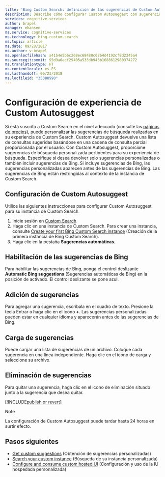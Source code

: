 ```yaml
---
title: 'Bing Custom Search: definición de las sugerencias de Custom Autosuggest'
description: Describe cómo configurar Custom Autosuggest con sugerencias personalizadas
services: cognitive-services
author: brapel
manager: ehansen
ms.service: cognitive-services
ms.technology: bing-custom-search
ms.topic: article
ms.date: 09/28/2017
ms.author: v-brapel
ms.openlocfilehash: a41b4e5b6c268ec68488c6764d4192cf8d2345a4
ms.sourcegitcommit: 95d9a6acf29405a533db943b1688612980374272
ms.translationtype: HT
ms.contentlocale: es-ES
ms.lasthandoff: 06/23/2018
ms.locfileid: "35380990"
---
```

# <a name="configure-your-custom-autosuggest-experience"></a>Configuración de experiencia de Custom Autosuggest
Si está suscrito a Custom Search en el nivel adecuado (consulte las [páginas de precios](https://azure.microsoft.com/pricing/details/cognitive-services/bing-custom-search/)), puede personalizar las sugerencias de búsqueda realizadas en su experiencia de Custom Search. Custom Autosuggest devuelve una lista de consultas sugeridas basándose en una cadena de consulta parcial proporcionada por el usuario. Con Custom Autosuggest, proporcione sugerencias de búsqueda personalizada pertinentes para su experiencia de búsqueda. Especifique si desea devolver solo sugerencias personalizadas o también incluir sugerencias de Bing. Si incluye sugerencias de Bing, las sugerencias personalizadas aparecen antes de las sugerencias de Bing. Las sugerencias de Bing están restringidas al contexto de la instancia de Custom Search.

## <a name="configure-custom-autosuggest"></a>Configuración de Custom Autosuggest
Utilice las siguientes instrucciones para configurar Custom Autosuggest para su instancia de Custom Search.

1.  Inicie sesión en [Custom Search](https://customsearch.ai).
2.  Haga clic en una instancia de Custom Search. Para crear una instancia, consulte [Create your first Bing Custom Search instance](quick-start.md) (Creación de la primera instancia de Bing Custom Search).
3.  Haga clic en la pestaña **Sugerencias automáticas**.

## <a name="enable-bing-suggestions"></a>Habilitación de las sugerencias de Bing
Para habilitar las sugerencias de Bing, ponga el control deslizante **Automatic Bing suggestions** (Sugerencias automáticas de Bing) en la posición de activado. El control deslizante se pone azul.

## <a name="add-suggestions"></a>Adición de sugerencias
Para agregar una sugerencia, escríbala en el cuadro de texto. Presione la tecla Entrar o haga clic en el icono **+**. Las sugerencias personalizadas pueden estar en cualquier idioma y aparecerán antes de las sugerencias de Bing.

## <a name="upload-suggestions"></a>Carga de sugerencias
Puede cargar una lista de sugerencias de un archivo. Coloque cada sugerencia en una línea independiente. Haga clic en el icono de carga y seleccione su archivo.

## <a name="remove-suggestions"></a>Eliminación de sugerencias
Para quitar una sugerencia, haga clic en el icono de eliminación situado junto a la sugerencia que desea quitar.

[!INCLUDE[publish or revert](./includes/publish-revert.md)]

  >[!NOTE]  
  >La configuración de Custom Autosuggest puede tardar hasta 24 horas en surtir efecto.

## <a name="next-steps"></a>Pasos siguientes

- [Get custom suggestions](./get-custom-suggestions.md) (Obtención de sugerencias personalizadas)
- [Search your custom instance](./search-your-custom-view.md) (Búsqueda de su instancia personalizada)
- [Configure and consume custom hosted UI](./hosted-ui.md) (Configuración y uso de la IU hospedada personalizada)